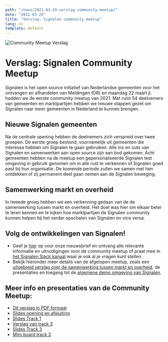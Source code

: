 ```yaml
---
path: "/news/2021-03-29-verslag-community-meetup/"
date: "2021-03-29"
title: "Verslag: Signalen community meetup"
lang: nl
template: default
---
```


![Community Meetup Verslag](signalen.org/src/images/Verslag-banner.png)

# Verslag: Signalen Community Meetup

Signalen is het open source initiatief van Nederlandse gemeenten voor het ontvangen en afhandelen van  Meldingen (OR) en maandag 22 maart jl. hadden we de eerste community meetup van 2021. Met ruim 54  deelnemers van gemeenten en marktpartijen hebben we nieuwe stappen gezet om Signalen naar meer gemeenten in Nederland te kunnen brengen.

## Nieuwe Signalen gemeenten

Na de centrale opening hebben de deelnemers zich verspreid over twee groepen. De eerste groep  bestond, voornamelijk uit gemeenten die interesse hebben om Signalen te gaan gebruiken. Alle ins en  outs van Signalen en samenwerken aan open source zijn aan bod gekomen.
Acht gemeenten hebben na de meetup een gepersonaliseerde Signalen test omgeving in gebruik  genomen om in alle rust te verkennen of Signalen goed past bij hun organisatie. De komende periode  zullen we samen met hen ontdekken of zij permanent deel gaan nemen aan de Signalen beweging.

## Samenwerking markt en overheid

In tweede groep hebben we een verkenning gedaan van de de samenwerking tussen markt en overheid.  Het doel was hier om elkaar beter te leren kennen en te kijken hoe marktpartijen de Signalen community  kunnen helpen bij het verder opschalen van Signalen en vice versa.

## Volg de ontwikkelingen van Signalen!

- Geef je [hier](https://lists.publiccode.net/mailman/postorius/lists/signalen-discuss.lists.publiccode.net/) op voor onze nieuwsbrief en ontvang alle relevante informatie en uitnodigingen voor  de community meetup of praat mee in [het Signalen Slack kanaal](https://join.slack.com/t/samenorganiseren/shared_invite/zt-dex1d7sk-wy11sKYWCF0qQYjJHSMW5Q) waar je ook al je vragen kunt  stellen.
- Bekijk hieronder meer details van de afgelopen meetup, zoals een [uitgebreid verslag over de  samenwerking tussen markt en overheid](https://hackmd.io/@felixfaassen/B1RuQXDV_), de presentaties en toegang tot de [algemene demo omgeving van Signalen](https://signalen.demoground.nl/incident/beschrijf).

## Meer info en presentaties van de Community Meetup:

- [Dit verslag in PDF formaat](/uploads/signalen-meetup-verslag.pdf)
- [Slides opening en afsluiting](/uploads/slides-opening-afsluiting.pdf)
- [Slides Track 1](/uploads/slides-track-1.pdf)
- [Verslag van track 3](https://hackmd.io/@felixfaassen/B1RuQXDV_)
- [Slides Track 3](/uploads/slides-track-3.pdf)
- [Miro board track 3](/uploads/miro-samenwerken-in-signalen.pdf)
